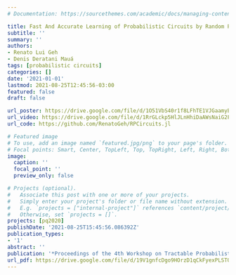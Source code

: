 ```yaml
---
# Documentation: https://sourcethemes.com/academic/docs/managing-content/

title: Fast And Accurate Learning of Probabilistic Circuits by Random Projections
subtitle: ''
summary: ''
authors:
- Renato Lui Geh
- Denis Deratani Mauá
tags: [probabilistic circuits]
categories: []
date: '2021-01-01'
lastmod: 2021-08-25T12:45:56-03:00
featured: false
draft: false

url_poster: https://drive.google.com/file/d/1O51VbS40r1f8LFhTE1VJGaamyEN0450A/view?usp=sharing
url_video: https://drive.google.com/file/d/1RrGLckp5HlJLnHhiDaAWsNaiG2FicSO6/view?usp=sharing
url_code: https://github.com/RenatoGeh/RPCircuits.jl

# Featured image
# To use, add an image named `featured.jpg/png` to your page's folder.
# Focal points: Smart, Center, TopLeft, Top, TopRight, Left, Right, BottomLeft, Bottom, BottomRight.
image:
  caption: ''
  focal_point: ''
  preview_only: false

# Projects (optional).
#   Associate this post with one or more of your projects.
#   Simply enter your project's folder or file name without extension.
#   E.g. `projects = ["internal-project"]` references `content/project/deep-learning/index.md`.
#   Otherwise, set `projects = []`.
projects: [pq2020]
publishDate: '2021-08-25T15:45:56.086392Z'
publication_types:
- '1'
abstract: ''
publication: '*Proceedings of the 4th Workshop on Tractable Probabilistic Modeling*'
url_pdf: https://drive.google.com/file/d/19V1gnfcDgo9HOrzD1qCkFyexPLSTQlFU/view?usp=sharing
---
```


